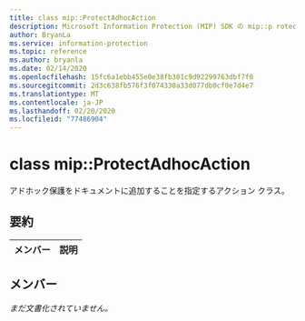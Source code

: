 ```yaml
---
title: class mip::ProtectAdhocAction
description: Microsoft Information Protection (MIP) SDK の mip::p rotectadhocaction クラスについて説明します。
author: BryanLa
ms.service: information-protection
ms.topic: reference
ms.author: bryanla
ms.date: 02/14/2020
ms.openlocfilehash: 15fc6a1ebb455e0e38fb301c9d92299763dbf7f0
ms.sourcegitcommit: 2d3c638fb576f3f074330a33d077db0cf0e7d4e7
ms.translationtype: MT
ms.contentlocale: ja-JP
ms.lasthandoff: 02/20/2020
ms.locfileid: "77486904"
---
```

# <a name="class-mipprotectadhocaction"></a>class mip::ProtectAdhocAction 
アドホック保護をドキュメントに追加することを指定するアクション クラス。
  
## <a name="summary"></a>要約
 メンバー                        | 説明                                
--------------------------------|---------------------------------------------
  
## <a name="members"></a>メンバー
_まだ文書化されていません。_

